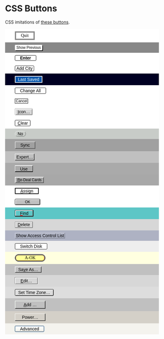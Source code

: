 # CSS Buttons

CSS imitations of [these buttons](index.md).

<style>
button, button:focus, button:active {
  border: none;
  padding: 0;
  box-shadow: none;
  font-weight: normal;
  border-radius: 0;
  font-size: inherit;
  margin: 0;
  outline: none;
  outline-offset: 0;
  color: #000;
}
.button-container {
  padding: 8px 32px;
  font-family: sans-serif;
}
.button-container button {
  font-family: inherit;
  font-size: inherit;
  outline: none;
  display: block;
  box-sizing: border-box;
}
.button-container button::-moz-focus-inner {
  border: none;
}

.alto {
  background-color: #fff;
  font-family: serif;
  font-size: 14px;
}
.alto button {
  background-color: #fff;
  color: #000;
  border: 4px solid #888;
  padding: 2px 16px;
}
.alto button:active {
  background-color: #000;
  color: #fff;
}

.star {
  background-color: #888;
  font-size: 12px;
}
.star button {
  background-color: #fff;
  color: #000;
  border: 0;
  border-radius: 2px;
  box-shadow: 2px 2px 0 #000;
  padding: 2px 5px;
}
.star button:active {
  background-color: #000;
  color: #fff;
  box-shadow: 2px 2px 0 #fff;
}

.lisa {
  background-color: #fff;
  font-size: 14px;
}
.lisa button {
  background-color: #fff;
  color: #000;
  font-weight: bold;
  border: 1px solid #000;
  border-radius: 3px;
  padding: 0 16px;
}
.lisa button:active {
  background-color: #000;
  color: #fff;
}

.mac {
  background-color: #fff;
  font-size: 14px;
}
.mac button {
  background-color: #fff;
  color: #000;
  border: 1px solid #000;
  border-radius: 3px;
  padding: 0 4px;
}
.mac button:active {
  background-color: #000;
  color: #fff;
  border: 1px solid #fff;
}

.workbench {
  background-color: #000022;
}
.workbench button {
  background-color: #0055AA;
  color: #fff;
  border: 2px solid #fff;
  padding: 1px 8px;
}
.workbench button:active {
  background-color: #FF8800;
  color: #000;
  box-shadow: inset -2px 0 0 #0055AA;
}

.win1 {
  background-color: #fff;
  font-size: 14px;
}
.win1 button {
  background-color: #fff;
  color: #000;
  border: 1px solid #000;
  border-radius: 3px;
  padding: 1px 16px;
}
.win1 button:active {
  background-color: #000;
  color: #fff;
}
.win1 button:focus {
  text-decoration: underline;
  animation: win1Blink 1s step-end infinite;
}
.win1 button:active:focus {
  text-decoration: none;
}
@keyframes win1Blink { 50% { text-decoration: none; }}

.geos {
  background-color: #fff;
  font-size: 12px;
}
.geos button {
  background-color: #fff;
  color: #000;
  padding: 0 2px;
  border: 1px solid #000;
}
.geos button:active {
  background-color: #000;
  color: #fff;
  border: 1px solid #fff;
}

.os2 {
  background-color: #fff;
  font-size: 14px;
}
.os2 button {
  background-color: #d8d8d8;
  color: #000;
  padding: 2px 8px;
  border: 1px solid #a0a0a0;
  border-radius: 2px;
  box-shadow: inset 2px 2px 0 #fff, inset -2px -2px #a0a0a0;
}
.os2 button:active {
  box-shadow: inset 1px 1px 0 #a0a0a0;
  padding: 3px 7px 1px 9px;
}

.win2 {
  background-color: #fff;
  font-size: 14px;
}
.win2 button {
  background-color: #fff;
  color: #000;
  border: 1px solid #000;
  border-radius: 3px;
  padding: 1px 8px;
  position: relative;
}
.win2 button:focus:after {
  content: '';
  display: block;
  position: absolute;
  top: -1px;
  left: -1px;
  bottom: -1px;
  right: -1px;
  border: 2px solid #000;
  border-radius: 3px;
}
.win2 button:focus:before {
  content: '';
  display: block;
  position: absolute;
  top: 2px;
  left: 6px;
  right: 6px;
  bottom: 2px;
  border: 1px dotted #000;
}
.win2 button:active {
  background-color: #000;
  color: #fff;
  border: 1px solid #000;
  margin: 0;
}


.openlook {
  background-color: #C8CCC8;
  font-size: 14px;
}
.openlook button {
  background-color: #C8CCC8;
  color: #000;
  border: 1px solid #F0F4F0;
  border-bottom-color: #606460;
  border-right-color: #606460;
  border-radius: 999px;
  padding: 0px 8px;
}
.openlook button:active {
  background-color: #B0B4B0;
  border-color: #606460;
  border-bottom-color: #F0F4F0;
  border-right-color: #F0F4F0;
}

.motif {
  background-color: #A0A0A0;
  font-size: 14px;
}
.motif button {
  background-color: #A0A0A0;
  color: #000;
  border: 2px solid #D7D7D7;
  border-bottom-color: #595959;
  border-right-color: #595959;
  padding: 2px 16px;
}
.motif button:active {
  background-color: #888888;
  border-color: #595959;
  border-bottom-color: #D7D7D7;
  border-right-color: #D7D7D7;
}
.motif button:focus {
  outline: 2px solid #fff;
}

.nextstep {
  background-color: #C0C0C0;
  font-size: 14px;
}
.nextstep button {
  background-color: #C0C0C0;
  color: #000;
  border: 1px solid #fff;
  border-bottom-color: #000;
  border-right-color: #000;
  box-shadow: inset -1px -1px 0 #787878;
  padding: 2px 4px;
}
.nextstep button:active {
  background-color: #fff;
  border-color: #000;
  border-bottom-color: #fff;
  border-right-color: #fff;
  box-shadow: none;
  padding: 3px 3px 1px 5px;
}

.workbench2 {
  background-color: #aaa;
  font-size: 14px;
}
.workbench2 button {
  background-color: #aaa;
  color: #000;
  border-top: 2px solid #fff;
  border-left: 1px solid #fff;
  border-bottom: 2px solid #000;
  border-right: 1px solid #000;
  padding: 2px 16px 0;
}
.workbench2 button:active {
  background-color: #5577AA;
  border-top-color: #000;
  border-left-color: #000;
  border-bottom-color: #fff;
  border-right-color: #fff;
}

.geoworks {
  background-color: #A8A8A8;
  font-size: 12px;
}
.geoworks button {
  background-color: #A8A8A8;
  color: #000;
  border: 1px solid #fff;
  border-bottom-color: #575757;
  border-right-color: #575757;
	box-shadow: inset 1px 1px 0 #fff, inset -1px -1px 0 #575757;
  padding: 2px 7px;
}
.geoworks button:focus {
  outline: 1px dotted #000;
	outline-offset: -3px;
}
.geoworks button:active {
  background-color: #575757;
  color: #fff;
  border-color: #000;
  border-bottom-color: #fff;
  border-right-color: #fff;
	box-shadow: none;
}

.viewmax {
  background-color: #fff;
  font-size: 14px;
}
.viewmax button {
  background-color: #fff;
  color: #000;
  border: 2px solid #000;
  padding: 0 16px;
}
.viewmax button:focus {
  outline: 2px dotted #000;
}
.viewmax button:active {
  outline: 0;
  background-color: #000;
  color: #fff;
}

.win3 {
  background-color: #fff;
  font-size: 12px;
}
.win3 button {
  background-color: #c0c0c0;
  color: #000;
  border: 1px solid #000;
  border-radius: 2.5px;
  padding: 2px 32px;
  position: relative;
	box-shadow: inset -1px -1px 0 #808080, inset 1px 1px 0 #fff, 
    inset -2px -2px 0 #808080, inset 2px 2px 0 #fff;
	outline: none;
}
.win3 button:focus {
 box-shadow: inset 1px 1px 0 #000, inset -1px -1px 0 #000,
    inset -2px -2px 0 #808080, inset 2px 2px 0 #fff, 
    inset -3px -3px 0 #808080, inset 3px 3px 0 #fff;
}
.win3 button:focus:before {
  content: '';
  display: block;
  position: absolute;
  top: 2px;
  left: 30px;
  right: 30px;
  bottom: 2px;
  border: 1px dotted #000;
}
.win3 button:active {
  box-shadow: inset 1px 1px 0 #000, inset -1px -1px 0 #000, inset 2px 2px 0 #808080;
  padding: 3px 31px 1px 33px;
}
.win3 button:active:focus:before {
  top: 3px;
  left: 31px;
  right: 29px;
  bottom: 1px;
}

.viewmax2 {
  background-color: #5dc6c6;
  font-size: 14px;
}
.viewmax2 button {
  background-color: #5dc6c6;
  color: #000;
  border: 1px solid #000;
  border-radius: 2px;
  box-shadow: inset -2px -2px 0 #575757, inset 2px 2px 0 #fff;
  padding: 2px 16px;
}
.viewmax2 button:active {
  box-shadow: inset 3px 3px 0 #575757, inset 4px 4px 0 #fff;
  padding: 4px 14px 0 18px;
}
.viewmax2 u {
  text-decoration: underline 2px solid #f00;
}

.os22 {
  background-color: #D7D7D7;
  font-size: 14px;
}
.os22 button {
  background-color: #D7D7D7;
  color: #000;
  border: 1px solid #808080;
  border-bottom-width: 2px;
  border-right-width: 2px;
  border-radius: 2px;
  box-shadow: inset 1px 1px 0 #fff;
  padding: 1px 8px;
}
.os22 button:active {
  box-shadow: inset -1px -1px 0 #fff;
  border-width: 1px;
  border-top-width: 2px;
  border-left-width: 2px;
}

.cde {
  background-color: #AEB2C3;
  font-size: 14px;
}
.cde button {
  background-color: #AEB2C3;
  color: #000;
  border: 1px solid #DCDEE5;
  border-bottom-color: #5D6069;
  border-right-color: #5D6069;
  padding: 0 2px;
}
.cde button:active {
  background-color: #9397A5;
  border-color: #5D6069;
  border-bottom-color: #DCDEE5;
  border-right-color: #DCDEE5;
}
.cde button:focus {
  outline: 1px solid #B24D7A;
}

.system7 {
  background-color: #eee;
  font-size: 14px;
}
.system7 button {
  background-color: #fff;
  color: #000;
  border: 1px solid #000;
  border-radius: 3px;
  padding: 1px 16px;
}
.system7 button:active {
  background-color: #000;
  color: #fff;
}

.bob {
  background-color: #FFFFE0;
  font-size: 14px;
  font-family: serif;
}
.bob button {
  background-color: #FFFF98;
  border: 1px solid #000;
  border-radius: 999px;
  box-shadow: inset 0 1px 0 #CFCFFF, inset 0 -1px 0 #CFCFFF, inset 1px 0 0 #CFCFFF, inset -1px 0 0 #CFCFFF,
    inset 0 2px 0 #000, inset 0 -2px 0 #000, inset 2px 0 0 #000, inset -2px 0 0 #000,
    inset 0 3px 0 #FFCF30, inset 0 -3px 0 #FFCF30, inset 3px 0 0 #FFCF30, inset -3px 0 0 #FF9898,
    inset 0 4px 0 #FFFFFF, inset 4px 0 0 #FFFFFF, inset -4px 0 0 #FFCF30;
  padding: 3px 20px;
  min-width: 100px;
}
.bob button:hover {
  box-shadow: inset 0 1px 0 #98FFCF, inset 0 -1px 0 #98FFCF, inset 1px 0 0 #98FFCF, inset -1px 0 0 #98FFCF,
    inset 0 2px 0 #000, inset 0 -2px 0 #000, inset 2px 0 0 #000, inset -2px 0 0 #000,
    inset 0 3px 0 #FFCF30, inset 0 -3px 0 #FFCF30, inset 3px 0 0 #FFCF30, inset -3px 0 0 #FF9898,
    inset 0 4px 0 #FFFFFF, inset 4px 0 0 #FFFFFF, inset -4px 0 0 #FFCF30;
}
.bob button:active {
  padding: 4px 19px 2px 21px;
  box-shadow: inset 0 1px 0 #98FFCF, inset 0 -1px 0 #98FFCF, inset 1px 0 0 #98FFCF, inset -1px 0 0 #98FFCF,
    inset 0 2px 0 #000, inset 0 -2px 0 #000, inset 2px 0 0 #000, inset -2px 0 0 #000,
    inset 0 3px 0 #CF9830, inset 0 -3px 0 #FFCF30, inset 3px 0 0 #FF9898, inset -3px 0 0 #CF9830,
    inset 0 4px 0 #FFCF30, inset 4px 0 0 #FFCF30, inset -4px 0 0 #FFCF30;
}

.win95 {
  background-color: #C0C0C0;
  font-size: 14px;
}
.win95 button {
  background-color: #C0C0C0;
  color: #000000;
  border: 1px solid #000000;
  border-top: 1px solid #FFFFFF;
  border-left: 1px solid #FFFFFF;
  box-shadow: inset 1px 1px 0 #DFDFDF, inset -1px -1px 0 #808080;
  padding: 1px 10px 1px 10px;
  min-width: 75px;
  text-align: center;
}
.win95 button:focus {
  border: 1px solid #000000;
  outline: 1px dotted #000000;
  box-shadow: inset 1px 1px 0 #FFFFFF, inset -1px -1px 0 #000000,
    inset 2px 2px 0 #DFDFDF, inset -2px -2px 0 #808080;
  outline-offset: -4px;
}
.win95 button:active {
  border: 1px solid #000000;
  box-shadow: inset 1px 1px 0 #808080, inset -1px -1px 0 #808080;
  padding: 2px 9px 0 11px;
}

.warp4 {
  background-color: #D7D7D7;
  font-size: 14px;
}
.warp4 button {
  background-color: #D7D7D7;
  color: #000000;
  border: 2px solid #FFFFFF;
  border-bottom: 2px solid #808080;
  border-right: 2px solid #808080;
  box-shadow: -1px -1px 0 #808080, 1px 1px 0 #FFFFFF;
  padding: 1px 10px 1px 10px;
  min-width: 75px;
  text-align: center;
}
.warp4 button:focus {
  outline: 2px solid #000000;
  outline-offset: 0;
}
.warp4 button:active {
  border-color: #808080;
  border-bottom-color: #FFFFFF;
  border-right-color: #FFFFFF;
  padding: 2px 9px 0 11px;
}

.macos8 {
  background-color: #DDDDDD;
  font-size: 14px;
}
.macos8 button {
  background-color: #DDDDDD;
  color: #000000;
  border: 1px solid #000;
  border-radius: 3px;
  box-shadow: inset 1px 1px 0 #DDDDDD, inset 2px 2px 0 #fff, inset -1px -1px 1px #555;
  padding: 2px 10px;
  min-width: 75px;
  text-align: center;
}
.macos8 button:active {
  background-color: #666666;
  color: #fff;
  box-shadow: inset 1px 1px 1px #333, inset -1px -1px 1px #999;
}

.kde1 {
  background-color: #C0C0C0;
  font-size: 14px;
}
.kde1 button {
  background-color: #C0C0C0;
  color: #000000;
  border: 1px solid #000000;
  border-top: 1px solid #F8FCF8;
  border-left: 1px solid #F8FCF8;
  box-shadow: inset 1px 1px 0 #D8DCD8, inset -1px -1px 0 #606060;
  padding: 4px 10px 4px 10px;
  min-width: 100px;
  text-align: center;
}
.kde1 button:active {
  border: 1px solid #000000;
  border-bottom: 1px solid #F8FCF8;
  border-right: 1px solid #F8FCF8;
  box-shadow: inset 1px 1px 0 #606060;
  padding: 5px 9px 3px 11px;
}


.win2000 {
  background-color: #D4D0C8;
  font-size: 14px;
}
.win2000 button {
  background-color: #D4D0C8;
  color: #000000;
  border: 1px solid #000000;
  border-top: 1px solid #FFFFFF;
  border-left: 1px solid #FFFFFF;
  box-shadow: inset -1px -1px 0 #808080;
  padding: 3px 10px 3px 10px;
  min-width: 100px;
  text-align: center;
}
.win2000 button:focus {
  border: 1px solid #000000;
  box-shadow: inset 1px 1px 0 #FFFFFF, inset -1px -1px 0 #000000,
    inset 2px 2px 0 #DFDFDF, inset -2px -2px 0 #808080;
}
.win2000 button:active {
  border: 1px solid #000000;
  box-shadow: inset 1px 1px 0 #808080, inset -1px -1px 0 #808080;
  padding: 4px 9px 2px 11px;
}

.winxp {
  background-color: #F4F3EE;
  font-size: 14px;
}
.winxp button {
  background: linear-gradient(180deg, #ffffff 0%, #F0F0EA 100%);
  color: #000;
  border: 1px solid #003C74;
  border-radius: 3px;
  padding: 1px 16px;
  box-shadow: -1px -1px 0 #E2DED4, 1px 1px 0 #FBFAF8, inset -1px -2px 1px #D6D0C5;
  position: relative;
  overflow: hidden;
}
.winxp button:active {
  background: #E2E1D9;
  box-shadow: inset 1px 2px 1px #D1CCC1, inset 0 -1px 1px #fff;
}
.winxp button:after {
  content: '';
  display: none;
  position: absolute;
  top: 0;
  left: 0;
  right: 0;
  bottom: 0;
  opacity: 0.7;
}
.winxp button:focus:after {
  display: block;
  border: 3px solid #6F98CF;
}
.winxp button:hover:after {
  display: block;
  border: 3px solid #F5C05D;
}
.winxp button:active:after {
  display: none;
}
</style>


 <div class="button-container alto">
  <button>Quit</button>
</div>

<div class="button-container star">
  <button>Show Previous</button>
</div>

<div class="button-container lisa">
  <button>Enter</button>
</div>

<div class="button-container mac">
  <button>Add City</button>
</div>

<div class="button-container workbench">
  <button>Last Saved</button>
</div>

<div class="button-container win1">
  <button>Change All</button>
</div>

<div class="button-container geos">
  <button>Cancel</button>
</div>

<div class="button-container os2">
  <button><u>I</u>con&hellip;</button>
</div>

<div class="button-container win2">
  <button><u>C</u>lear</button>
</div>

<div class="button-container openlook">
  <button>No</button>
</div>

<div class="button-container motif">
  <button>Sync</button>
</div>

<div class="button-container nextstep">
  <button>Expert&hellip;</button>
</div>

<div class="button-container workbench2">
  <button>Use</button>
</div>

<div class="button-container geoworks">
  <button><u>R</u>e-Deal Cards</button>
</div>

<div class="button-container viewmax">
  <button><u>A</u>ssign</button>
</div>

<div class="button-container win3">
  <button>OK</button>
</div>

<div class="button-container viewmax2">
  <button><u>F</u>ind</button>
</div>

<div class="button-container os22">
  <button><u>D</u>elete</button>
</div>

<div class="button-container cde">
  <button>Show Access Control List</button>
</div>

<div class="button-container system7">
  <button>Switch Disk</button>
</div>

<div class="button-container bob">
  <button>A-OK</button>
</div>

<div class="button-container win95">
  <button>Sa<u>v</u>e As&hellip;</button>
</div>

<div class="button-container warp4">
  <button><u>E</u>dit&hellip;</button>
</div>

<div class="button-container macos8">
  <button>Set Time Zone&hellip;</button>
</div>

<div class="button-container kde1">
  <button><u>A</u>dd &hellip;</button>
</div>

<div class="button-container win2000">
  <button>Power&hellip;</button>
</div>

<div class="button-container winxp">
  <button>Advanced</button>
</div>

